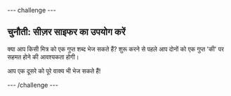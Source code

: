 --- challenge ---

## चुनौती: सीज़र साइफर का उपयोग करें

क्या आप किसी मित्र को एक गुप्त शब्द भेज सकते हैं? शुरू करने से पहले आप दोनों को एक गुप्त 'की' पर सहमत होने की आवश्यकता होगी।

आप एक दूसरे को पूरे वाक्य भी भेज सकते हैं!

--- /challenge ---